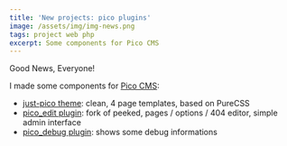 ```yaml
---
title: 'New projects: pico plugins'
image: /assets/img/img-news.png
tags: project web php
excerpt: Some components for Pico CMS
---
```


Good News, Everyone!

I made some components for [Pico CMS](http://picocms.org/):

* [just-pico theme](https://github.com/blocknotes/just-pico): clean, 4 page templates, based on PureCSS
* [pico_edit plugin](https://github.com/blocknotes/pico_edit): fork of peeked, pages / options / 404 editor, simple admin interface
* [pico_debug plugin](https://github.com/blocknotes/pico_debug): shows some debug informations
